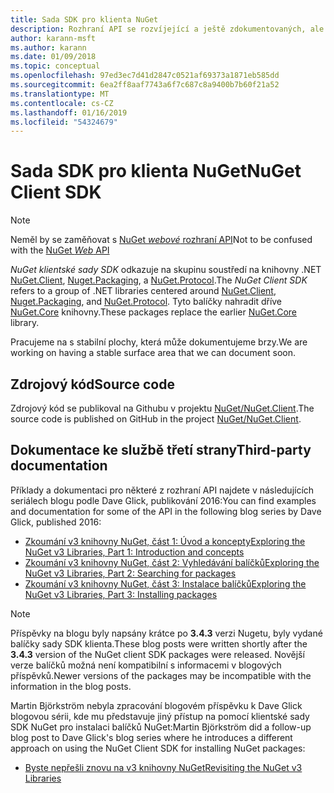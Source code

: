 ```yaml
---
title: Sada SDK pro klienta NuGet
description: Rozhraní API se rozvíjející a ještě zdokumentovaných, ale příklady jsou k dispozici na blogu Dave Glick.
author: karann-msft
ms.author: karann
ms.date: 01/09/2018
ms.topic: conceptual
ms.openlocfilehash: 97ed3ec7d41d2847c0521af69373a1871eb585dd
ms.sourcegitcommit: 6ea2ff8aaf7743a6f7c687c8a9400b7b60f21a52
ms.translationtype: MT
ms.contentlocale: cs-CZ
ms.lasthandoff: 01/16/2019
ms.locfileid: "54324679"
---
```

# <a name="nuget-client-sdk"></a><span data-ttu-id="b9446-103">Sada SDK pro klienta NuGet</span><span class="sxs-lookup"><span data-stu-id="b9446-103">NuGet Client SDK</span></span>

> [!Note]
> <span data-ttu-id="b9446-104">Neměl by se zaměňovat s [NuGet *webové* rozhraní API](https://docs.microsoft.com/en-us/nuget/api/overview)</span><span class="sxs-lookup"><span data-stu-id="b9446-104">Not to be confused with the [NuGet *Web* API](https://docs.microsoft.com/en-us/nuget/api/overview)</span></span>

<span data-ttu-id="b9446-105">*NuGet klientské sady SDK* odkazuje na skupinu soustředí na knihovny .NET [NuGet.Client](https://www.nuget.org/packages/NuGet.Client), [Nuget.Packaging](https://www.nuget.org/packages/NuGet.Packaging), a [NuGet.Protocol](https://www.nuget.org/packages/NuGet.Protocol).</span><span class="sxs-lookup"><span data-stu-id="b9446-105">The *NuGet Client SDK* refers to a group of .NET libraries centered around [NuGet.Client](https://www.nuget.org/packages/NuGet.Client), [Nuget.Packaging](https://www.nuget.org/packages/NuGet.Packaging), and [NuGet.Protocol](https://www.nuget.org/packages/NuGet.Protocol).</span></span> <span data-ttu-id="b9446-106">Tyto balíčky nahradit dříve [NuGet.Core](https://www.nuget.org/packages/NuGet.Core/) knihovny.</span><span class="sxs-lookup"><span data-stu-id="b9446-106">These packages replace the earlier [NuGet.Core](https://www.nuget.org/packages/NuGet.Core/) library.</span></span>

<span data-ttu-id="b9446-107">Pracujeme na s stabilní plochy, která může dokumentujeme brzy.</span><span class="sxs-lookup"><span data-stu-id="b9446-107">We are working on having a stable surface area that we can document soon.</span></span>

## <a name="source-code"></a><span data-ttu-id="b9446-108">Zdrojový kód</span><span class="sxs-lookup"><span data-stu-id="b9446-108">Source code</span></span>

<span data-ttu-id="b9446-109">Zdrojový kód se publikoval na Githubu v projektu [NuGet/NuGet.Client](https://github.com/NuGet/NuGet.Client).</span><span class="sxs-lookup"><span data-stu-id="b9446-109">The source code is published on GitHub in the project [NuGet/NuGet.Client](https://github.com/NuGet/NuGet.Client).</span></span>

## <a name="third-party-documentation"></a><span data-ttu-id="b9446-110">Dokumentace ke službě třetí strany</span><span class="sxs-lookup"><span data-stu-id="b9446-110">Third-party documentation</span></span>

<span data-ttu-id="b9446-111">Příklady a dokumentaci pro některé z rozhraní API najdete v následujících seriálech blogu podle Dave Glick, publikování 2016:</span><span class="sxs-lookup"><span data-stu-id="b9446-111">You can find examples and documentation for some of the API in the following blog series by Dave Glick, published 2016:</span></span>

- [<span data-ttu-id="b9446-112">Zkoumání v3 knihovny NuGet, část 1: Úvod a koncepty</span><span class="sxs-lookup"><span data-stu-id="b9446-112">Exploring the NuGet v3 Libraries, Part 1: Introduction and concepts</span></span>](http://daveaglick.com/posts/exploring-the-nuget-v3-libraries-part-1)
- [<span data-ttu-id="b9446-113">Zkoumání v3 knihovny NuGet, část 2: Vyhledávání balíčků</span><span class="sxs-lookup"><span data-stu-id="b9446-113">Exploring the NuGet v3 Libraries, Part 2: Searching for packages</span></span>](http://daveaglick.com/posts/exploring-the-nuget-v3-libraries-part-2)
- [<span data-ttu-id="b9446-114">Zkoumání v3 knihovny NuGet, část 3: Instalace balíčků</span><span class="sxs-lookup"><span data-stu-id="b9446-114">Exploring the NuGet v3 Libraries, Part 3: Installing packages</span></span>](http://daveaglick.com/posts/exploring-the-nuget-v3-libraries-part-3)

> [!Note]
> <span data-ttu-id="b9446-115">Příspěvky na blogu byly napsány krátce po **3.4.3** verzi Nugetu, byly vydané balíčky sady SDK klienta.</span><span class="sxs-lookup"><span data-stu-id="b9446-115">These blog posts were written shortly after the **3.4.3** version of the NuGet client SDK packages were released.</span></span>
> <span data-ttu-id="b9446-116">Novější verze balíčků možná není kompatibilní s informacemi v blogových příspěvků.</span><span class="sxs-lookup"><span data-stu-id="b9446-116">Newer versions of the packages may be incompatible with the information in the blog posts.</span></span>

<span data-ttu-id="b9446-117">Martin Björkström nebyla zpracování blogovém příspěvku k Dave Glick blogovou sérii, kde mu představuje jiný přístup na pomocí klientské sady SDK NuGet pro instalaci balíčků NuGet:</span><span class="sxs-lookup"><span data-stu-id="b9446-117">Martin Björkström did a follow-up blog post to Dave Glick's blog series where he introduces a different approach on using the NuGet Client SDK for installing NuGet packages:</span></span>

- [<span data-ttu-id="b9446-118">Byste nepřešli znovu na v3 knihovny NuGet</span><span class="sxs-lookup"><span data-stu-id="b9446-118">Revisiting the NuGet v3 Libraries</span></span>](https://martinbjorkstrom.com/posts/2018-09-19-revisiting-nuget-client-libraries)
